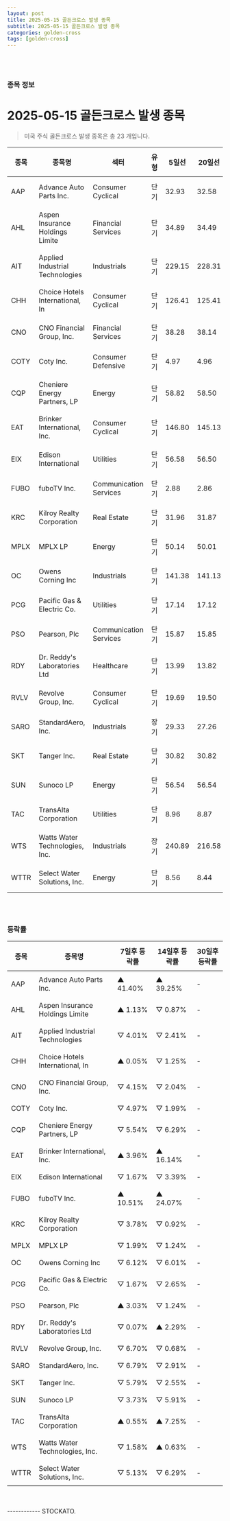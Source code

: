 ```yaml
---
layout: post
title: 2025-05-15 골든크로스 발생 종목
subtitle: 2025-05-15 골든크로스 발생 종목
categories: golden-cross
tags: [golden-cross]
---
```



<br><br>
### 종목 정보

# 2025-05-15 골든크로스 발생 종목

<blockquote>  <p> 미국 주식 골든크로스 발생 종목은 총 23 개입니다. </p></blockquote>

<style type="text/css">table th,table td { padding: 10px 9px }</style><table><thead><tr><th>종목</th><th>종목명</th><th>섹터</th><th>유형</th><th>5일선</th><th>20일선</th><th>50일선</th><th>200일선</th></tr></thead><tbody><tr><td>AAP</td><td>Advance Auto Parts Inc.</td><td>Consumer Cyclical</td><td>단기</td><td>32.93</td><td>32.58</td><td>34.53</td><td>39.84</td></tr><tr><td>AHL</td><td>Aspen Insurance Holdings Limite</td><td>Financial Services</td><td>단기</td><td>34.89</td><td>34.49</td><td>34.49</td><td>34.49</td></tr><tr><td>AIT</td><td>Applied Industrial Technologies</td><td>Industrials</td><td>단기</td><td>229.15</td><td>228.31</td><td>226.24</td><td>245.04</td></tr><tr><td>CHH</td><td>Choice Hotels International, In</td><td>Consumer Cyclical</td><td>단기</td><td>126.41</td><td>125.41</td><td>128.27</td><td>138.96</td></tr><tr><td>CNO</td><td>CNO Financial Group, Inc.</td><td>Financial Services</td><td>단기</td><td>38.28</td><td>38.14</td><td>38.99</td><td>38.62</td></tr><tr><td>COTY</td><td>Coty Inc.</td><td>Consumer Defensive</td><td>단기</td><td>4.97</td><td>4.96</td><td>5.22</td><td>6.33</td></tr><tr><td>CQP</td><td>Cheniere Energy Partners, LP</td><td>Energy</td><td>단기</td><td>58.82</td><td>58.50</td><td>60.14</td><td>57.53</td></tr><tr><td>EAT</td><td>Brinker International, Inc.</td><td>Consumer Cyclical</td><td>단기</td><td>146.80</td><td>145.13</td><td>144.83</td><td>141.66</td></tr><tr><td>EIX</td><td>Edison International</td><td>Utilities</td><td>단기</td><td>56.58</td><td>56.50</td><td>56.42</td><td>64.46</td></tr><tr><td>FUBO</td><td>fuboTV Inc.</td><td>Communication Services</td><td>단기</td><td>2.88</td><td>2.86</td><td>2.95</td><td>2.76</td></tr><tr><td>KRC</td><td>Kilroy Realty Corporation</td><td>Real Estate</td><td>단기</td><td>31.96</td><td>31.87</td><td>32.06</td><td>35.71</td></tr><tr><td>MPLX</td><td>MPLX LP</td><td>Energy</td><td>단기</td><td>50.14</td><td>50.01</td><td>50.57</td><td>48.90</td></tr><tr><td>OC</td><td>Owens Corning Inc</td><td>Industrials</td><td>단기</td><td>141.38</td><td>141.13</td><td>141.47</td><td>166.33</td></tr><tr><td>PCG</td><td>Pacific Gas & Electric Co.</td><td>Utilities</td><td>단기</td><td>17.14</td><td>17.12</td><td>16.91</td><td>17.93</td></tr><tr><td>PSO</td><td>Pearson, Plc</td><td>Communication Services</td><td>단기</td><td>15.87</td><td>15.85</td><td>15.89</td><td>15.83</td></tr><tr><td>RDY</td><td>Dr. Reddy's Laboratories Ltd</td><td>Healthcare</td><td>단기</td><td>13.99</td><td>13.82</td><td>13.38</td><td>14.03</td></tr><tr><td>RVLV</td><td>Revolve Group, Inc.</td><td>Consumer Cyclical</td><td>단기</td><td>19.69</td><td>19.50</td><td>20.88</td><td>27.78</td></tr><tr><td>SARO</td><td>StandardAero, Inc.</td><td>Industrials</td><td>장기</td><td>29.33</td><td>27.26</td><td>26.98</td><td>26.95</td></tr><tr><td>SKT</td><td>Tanger Inc.</td><td>Real Estate</td><td>단기</td><td>30.82</td><td>30.82</td><td>31.58</td><td>33.18</td></tr><tr><td>SUN</td><td>Sunoco LP</td><td>Energy</td><td>단기</td><td>56.54</td><td>56.54</td><td>56.04</td><td>54.01</td></tr><tr><td>TAC</td><td>TransAlta Corporation</td><td>Utilities</td><td>단기</td><td>8.96</td><td>8.87</td><td>9.08</td><td>10.81</td></tr><tr><td>WTS</td><td>Watts Water Technologies, Inc.</td><td>Industrials</td><td>장기</td><td>240.89</td><td>216.58</td><td>208.70</td><td>208.45</td></tr><tr><td>WTTR</td><td>Select Water Solutions, Inc.</td><td>Energy</td><td>단기</td><td>8.56</td><td>8.44</td><td>9.07</td><td>11.58</td></tr></tbody></table><br><br>
### 등락률

<table><thead><tr><th>종목</th><th>종목명</th><th>7일후 등락률</th><th>14일후 등락률</th><th>30일후 등락률</th></tr></thead><tbody><tr><td>AAP</td><td>Advance Auto Parts Inc.</td><td>▲ 41.40%</td><td>▲ 39.25%</td><td>-</td></tr><tr><td>AHL</td><td>Aspen Insurance Holdings Limite</td><td>▲ 1.13%</td><td>▽ 0.87%</td><td>-</td></tr><tr><td>AIT</td><td>Applied Industrial Technologies</td><td>▽ 4.01%</td><td>▽ 2.41%</td><td>-</td></tr><tr><td>CHH</td><td>Choice Hotels International, In</td><td>▲ 0.05%</td><td>▽ 1.25%</td><td>-</td></tr><tr><td>CNO</td><td>CNO Financial Group, Inc.</td><td>▽ 4.15%</td><td>▽ 2.04%</td><td>-</td></tr><tr><td>COTY</td><td>Coty Inc.</td><td>▽ 4.97%</td><td>▽ 1.99%</td><td>-</td></tr><tr><td>CQP</td><td>Cheniere Energy Partners, LP</td><td>▽ 5.54%</td><td>▽ 6.29%</td><td>-</td></tr><tr><td>EAT</td><td>Brinker International, Inc.</td><td>▲ 3.96%</td><td>▲ 16.14%</td><td>-</td></tr><tr><td>EIX</td><td>Edison International</td><td>▽ 1.67%</td><td>▽ 3.39%</td><td>-</td></tr><tr><td>FUBO</td><td>fuboTV Inc.</td><td>▲ 10.51%</td><td>▲ 24.07%</td><td>-</td></tr><tr><td>KRC</td><td>Kilroy Realty Corporation</td><td>▽ 3.78%</td><td>▽ 0.92%</td><td>-</td></tr><tr><td>MPLX</td><td>MPLX LP</td><td>▽ 1.99%</td><td>▽ 1.24%</td><td>-</td></tr><tr><td>OC</td><td>Owens Corning Inc</td><td>▽ 6.12%</td><td>▽ 6.01%</td><td>-</td></tr><tr><td>PCG</td><td>Pacific Gas & Electric Co.</td><td>▽ 1.67%</td><td>▽ 2.65%</td><td>-</td></tr><tr><td>PSO</td><td>Pearson, Plc</td><td>▲ 3.03%</td><td>▽ 1.24%</td><td>-</td></tr><tr><td>RDY</td><td>Dr. Reddy's Laboratories Ltd</td><td>▽ 0.07%</td><td>▲ 2.29%</td><td>-</td></tr><tr><td>RVLV</td><td>Revolve Group, Inc.</td><td>▽ 6.70%</td><td>▽ 0.68%</td><td>-</td></tr><tr><td>SARO</td><td>StandardAero, Inc.</td><td>▽ 6.79%</td><td>▽ 2.91%</td><td>-</td></tr><tr><td>SKT</td><td>Tanger Inc.</td><td>▽ 5.79%</td><td>▽ 2.55%</td><td>-</td></tr><tr><td>SUN</td><td>Sunoco LP</td><td>▽ 3.73%</td><td>▽ 5.91%</td><td>-</td></tr><tr><td>TAC</td><td>TransAlta Corporation</td><td>▲ 0.55%</td><td>▲ 7.25%</td><td>-</td></tr><tr><td>WTS</td><td>Watts Water Technologies, Inc.</td><td>▽ 1.58%</td><td>▲ 0.63%</td><td>-</td></tr><tr><td>WTTR</td><td>Select Water Solutions, Inc.</td><td>▽ 5.13%</td><td>▽ 6.29%</td><td>-</td></tr></tbody></table><br><br>
------------
STOCKATO. 
